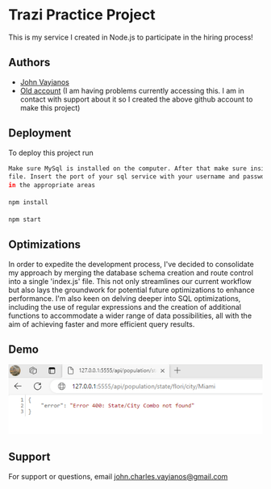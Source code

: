 
# Trazi Practice Project

This is my service I created in Node.js to participate in the hiring process!


## Authors

- [John Vayianos](https://www.github.com/vcj12)
- [Old account](https://www.github.com/jcv12) (I am having problems currently accessing this. I am in contact with support about it so I created the above github account to make this project)


## Deployment

To deploy this project run

```bash
Make sure MySql is installed on the computer. After that make sure inside the index.js 
file. Insert the port of your sql service with your username and password 
in the appropriate areas

npm install

npm start
```


## Optimizations


In order to expedite the development process, I've decided to consolidate my approach by merging the database schema creation and route control into a single 'index.js' file. This not only streamlines our current workflow but also lays the groundwork for potential future optimizations to enhance performance. I'm also keen on delving deeper into SQL optimizations, including the use of regular expressions and the creation of additional functions to accommodate a wider range of data possibilities, all with the aim of achieving faster and more efficient query results.
## Demo
![GET Example](gifName.gif)
## Support

For support or questions, email john.charles.vayianos@gmail.com 


